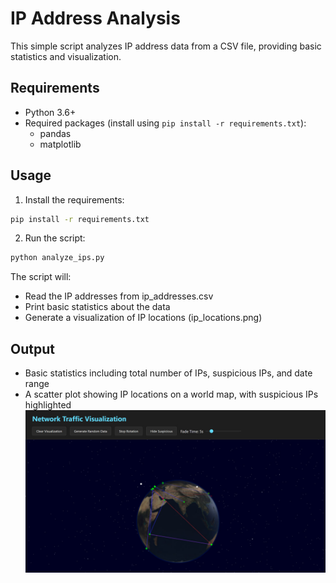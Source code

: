 # IP Address Analysis

This simple script analyzes IP address data from a CSV file, providing basic statistics and visualization.

## Requirements
- Python 3.6+
- Required packages (install using `pip install -r requirements.txt`):
  - pandas
  - matplotlib

## Usage
1. Install the requirements:
```bash
pip install -r requirements.txt
```

2. Run the script:
```bash
python analyze_ips.py
```

The script will:
- Read the IP addresses from ip_addresses.csv
- Print basic statistics about the data
- Generate a visualization of IP locations (ip_locations.png)

## Output
- Basic statistics including total number of IPs, suspicious IPs, and date range
- A scatter plot showing IP locations on a world map, with suspicious IPs highlighted
![output_vis](https://github.com/ErokhinE/DWV_2/blob/main/vis.jpg)
